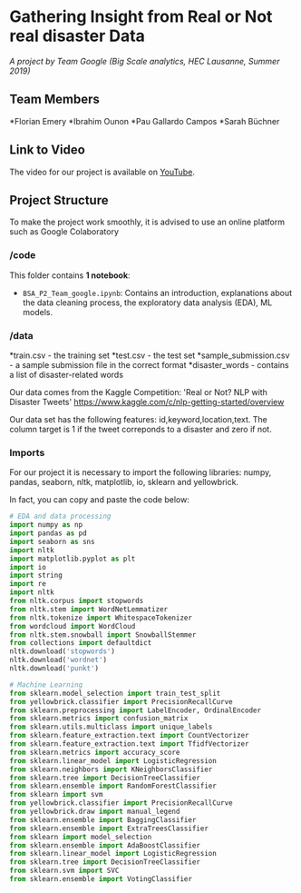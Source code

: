 # Gathering Insight from Real or Not real disaster Data

_A project by Team Google (Big Scale analytics, HEC Lausanne, Summer 2019)_

## Team Members
*Florian Emery
*Ibrahim Ounon
*Pau Gallardo Campos
*Sarah Büchner


## Link to Video

The video for our project is available on [YouTube](https://youtu.be/tdJWsxcjBZs). 

## Project Structure

To make the project work smoothly, it is advised to use an online platform such as Google Colaboratory

### /code
This folder contains **1 notebook**:

* `BSA_P2_Team_google.ipynb`: Contains an introduction, explanations about the data cleaning process, the exploratory data analysis (EDA), ML models.


### /data

*train.csv - the training set 
*test.csv - the test set
*sample_submission.csv - a sample submission file in the correct format
*disaster_words - contains a list of disaster-related words

Our data comes from the Kaggle Competition: 'Real or Not? NLP with Disaster Tweets'
https://www.kaggle.com/c/nlp-getting-started/overview

Our data set has the following features: id,keyword,location,text. The column target is 1 if the tweet correponds to a disaster and zero if not. 

### Imports
For our project it is necessary to import the following libraries: numpy, pandas, seaborn, nltk, matplotlib, io, sklearn and yellowbrick. 

In fact, you can copy and paste the code below: 
```python
# EDA and data processing
import numpy as np
import pandas as pd
import seaborn as sns
import nltk
import matplotlib.pyplot as plt
import io
import string
import re
import nltk
from nltk.corpus import stopwords
from nltk.stem import WordNetLemmatizer
from nltk.tokenize import WhitespaceTokenizer
from wordcloud import WordCloud
from nltk.stem.snowball import SnowballStemmer
from collections import defaultdict
nltk.download('stopwords')
nltk.download('wordnet')
nltk.download('punkt')

# Machine Learning
from sklearn.model_selection import train_test_split
from yellowbrick.classifier import PrecisionRecallCurve
from sklearn.preprocessing import LabelEncoder, OrdinalEncoder
from sklearn.metrics import confusion_matrix
from sklearn.utils.multiclass import unique_labels
from sklearn.feature_extraction.text import CountVectorizer
from sklearn.feature_extraction.text import TfidfVectorizer
from sklearn.metrics import accuracy_score
from sklearn.linear_model import LogisticRegression
from sklearn.neighbors import KNeighborsClassifier
from sklearn.tree import DecisionTreeClassifier
from sklearn.ensemble import RandomForestClassifier
from sklearn import svm
from yellowbrick.classifier import PrecisionRecallCurve
from yellowbrick.draw import manual_legend
from sklearn.ensemble import BaggingClassifier
from sklearn.ensemble import ExtraTreesClassifier
from sklearn import model_selection
from sklearn.ensemble import AdaBoostClassifier
from sklearn.linear_model import LogisticRegression
from sklearn.tree import DecisionTreeClassifier
from sklearn.svm import SVC
from sklearn.ensemble import VotingClassifier
```


